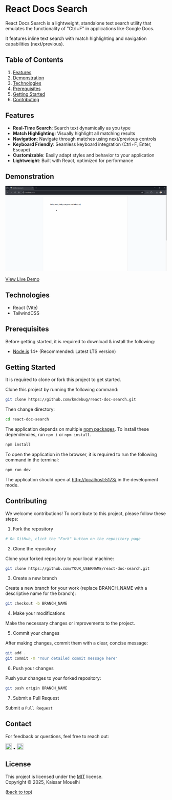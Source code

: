 # React Docs Search

React Docs Search is a lightweight, standalone text search utility that emulates the functionality of "Ctrl+F" in applications like Google Docs.

It features inline text search with match highlighting and navigation capabilities (next/previous).

## Table of Contents

1. [Features](#features)
2. [Demonstration](#demonstration)
3. [Technologies](#technologies)
4. [Prerequisites](#prerequisites)
5. [Getting Started](#getting-started)
6. [Contributing](#contributing)

## Features

- **Real-Time Search**: Search text dynamically as you type
- **Match Highlighting**: Visually highlight all matching results
- **Navigation**: Navigate through matches using next/previous controls
- **Keyboard Friendly**: Seamless keyboard integration (Ctrl+F, Enter, Escape)
- **Customizable**: Easily adapt styles and behavior to your application
- **Lightweight**: Built with React, optimized for performance

## Demonstration

![React Document Search Demo](https://github.com/kmdebug/react-doc-search/blob/master/demo.gif)

[View Live Demo](https://react-doc-search.vercel.app/)

## Technologies

- React (Vite)
- TailwindCSS

## Prerequisites

Before getting started, it is required to download & install the following:

- [Node.js](https://nodejs.org/en/download/) 14+ (Recommended: Latest LTS version)

## Getting Started

It is required to clone or fork this project to get started.

Clone this project by running the following command:

```bash
git clone https://github.com/kmdebug/react-doc-search.git
```

Then change directory:

```bash
cd react-doc-search
```

The application depends on multiple [npm packages](https://www.npmjs.com/). To install these dependencies, run `npm i` or `npm install`.

```bash
npm install
```

To open the application in the browser, it is required to run the following command in the terminal:

```bash
npm run dev
```

The application should open at [http://localhost:5173/](http://localhost:5173/) in the development mode.

## Contributing

We welcome contributions! To contribute to this project, please follow these steps:

1. Fork the repository

```bash
# On GitHub, click the "Fork" button on the repository page
```

2. Clone the repository

Clone your forked repository to your local machine:

```bash
git clone https://github.com/YOUR_USERNAME/react-doc-search.git
```

3. Create a new branch

Create a new branch for your work (replace BRANCH_NAME with a descriptive name for the branch):

```bash
git checkout -b BRANCH_NAME
```

4. Make your modifications

Make the necessary changes or improvements to the project.

5. Commit your changes

After making changes, commit them with a clear, concise message:

```bash
git add .
git commit -m "Your detailed commit message here"
```

6. Push your changes

Push your changes to your forked repository:

```bash
git push origin BRANCH_NAME
```

7. Submit a Pull Request

Submit a `Pull Request`

## Contact

For feedback or questions, feel free to reach out:

<p align="left"> 
 <a href="https://github.com/kmdebug" target="_blank" rel="noreferrer"><img src="https://raw.githubusercontent.com/danielcranney/readme-generator/main/public/icons/socials/github-dark.svg" width="20" height="20" /></a> •
 <a href="https://www.linkedin.com/in/kaissar-mouelhi/" target="_blank" rel="noreferrer"><img src="https://raw.githubusercontent.com/danielcranney/readme-generator/main/public/icons/socials/linkedin.svg" width="20" height="20" /></a>
</p>

## License

This project is licensed under the [MIT](https://choosealicense.com/licenses/mit/) license. <br/> Copyright © 2025, Kaissar Mouelhi

([back to top](#demonstration))
